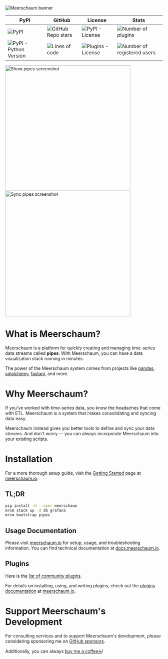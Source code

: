 <img src="https://meerschaum.io/assets/banner_1920x320.png" alt="Meerschaum banner">

| PyPI | GitHub | License | Stats |
|---|---|---|---|
| ![PyPI]( https://img.shields.io/pypi/v/meerschaum?color=%2300cc66&label=Version ) | ![GitHub Repo stars](https://img.shields.io/github/stars/bmeares/Meerschaum?style=social) | ![PyPI - License](https://img.shields.io/pypi/l/meerschaum?label=Core%20License) | ![Number of plugins]( https://img.shields.io/badge/dynamic/json?color=3098c1&label=Public%20Plugins&query=num_plugins&url=https%3A%2F%2Fapi.mrsm.io%2Finfo ) |
| ![PyPI - Python Version]( https://img.shields.io/pypi/pyversions/meerschaum?label=Python&logo=python&logoColor=%23ffffff ) | ![Lines of code]( https://img.shields.io/tokei/lines/github/bmeares/Meerschaum?label=Total%20Lines ) | ![Plugins - License]( https://img.shields.io/badge/Plugins%20License-You%20decide!-success ) | ![Number of registered users]( https://img.shields.io/badge/dynamic/json?color=3098c1&label=Registered%20Users&query=num_users&url=https%3A%2F%2Fapi.mrsm.io%2Finfo ) |


<img src="https://meerschaum.io/files/images/show_pipes.png" alt="Show pipes screenshot" height="400px">
<br>
<img src="https://meerschaum.io/files/images/sync_pipes.png" alt="Sync pipes screenshot" height="400px">

# What is Meerschaum?
Meerschaum is a platform for quickly creating and managing time-series data streams called **pipes**. With Meerschaum, you can have a data visualization stack running in minutes.

The power of the Meerschaum system comes from projects like [pandas](https://pandas.pydata.org/), [sqlalchemy](https://www.sqlalchemy.org/), [fastapi](https://fastapi.tiangolo.com/), and more.

# Why Meerschaum?

If you've worked with time-series data, you know the headaches that come with ETL. Meerschaum is a system that makes consolidating and syncing data easy.

Meerschaum instead gives you better tools to define and sync your data streams. And don't worry — you can always incorporate Meerschaum into your existing scripts.

# Installation

For a more thorough setup guide, visit the [Getting Started](https://meerschaum.io/get-started/) page at [meerschaum.io](https://meerschaum.io).

## TL;DR

```bash
pip install -U --user meerschaum
mrsm stack up -d db grafana
mrsm bootstrap pipes
```

## Usage Documentation

Please visit [meerschaum.io](https://meerschaum.io) for setup, usage, and troubleshooting information. You can find technical documentation at [docs.meerschaum.io](https://docs.meerschaum.io).

## Plugins

Here is the [list of community plugins](https://meerschaum.io/reference/plugins/list-of-plugins/).

For details on installing, using, and writing plugins, check out the [plugins documentation](https://meerschaum.io/reference/plugins/types-of-plugins) at [meerschaum.io](https://meerschaum.io).

# Support Meerschaum's Development

For consulting services and to support Meerschaum's development, please considering sponsoring me on [GitHub sponsors](https://github.com/sponsors/bmeares).

Additionally, you can always [buy me a coffee☕](https://www.buymeacoffee.com/bmeares)!
